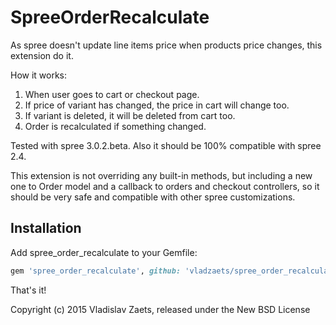 SpreeOrderRecalculate
===============

As spree doesn't update line items price when products price changes, this extension do it. 

How it works:
1. When user goes to cart or checkout page.
  1. If price of variant has changed, the price in cart will change too.
  2. If variant is deleted, it will be deleted from cart too.
  3. Order is recalculated if something changed.

Tested with spree 3.0.2.beta.
Also it should be 100% compatible with spree 2.4.

This extension is not overriding any built-in methods, but including a new one to Order model and a callback to orders and checkout controllers, so it should be very safe and compatible with other spree customizations.

Installation
------------

Add spree_order_recalculate to your Gemfile:

```ruby
gem 'spree_order_recalculate', github: 'vladzaets/spree_order_recalculate', branch: '3-0-stable'
```

That's it!

Copyright (c) 2015 Vladislav Zaets, released under the New BSD License
